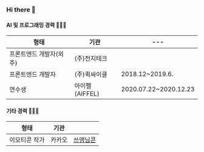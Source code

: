 ### Hi there 👋

#### AI 및 프로그래밍 경력 👩🏻‍💻
|형태|기관|---|
|---|---|---|
|프론트엔드 개발자(외주)|(주)천지테크||
|프론트엔드 개발자|(주)퀵싸이클|2018.12~2019.6.|
|연수생|아이펠(AIFFEL)|2020.07.22~2020.12.23|


#### 기타 경력 👩🏻‍🎨
|형태|기관||
|---|----|---|
|이모티콘 작가|카카오|[쓰앵님콘](https://e.kakao.com/t/brag-tags)|

<!--
**zeze79/zeze79** is a ✨ _special_ ✨ repository because its `README.md` (this file) appears on your GitHub profile.

Here are some ideas to get you started:

- 🔭 I’m currently working on ...
- 🌱 I’m currently learning ...
- 👯 I’m looking to collaborate on ...
- 🤔 I’m looking for help with ...
- 💬 Ask me about ...
- 📫 How to reach me: ...
- 😄 Pronouns: ...
- ⚡ Fun fact: ...
-->
